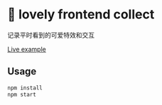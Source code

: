 # 🍔 lovely frontend collect

<p>记录平时看到的可爱特效和交互</p>
<a href="https://hilbertangers.github.io/lovely-frontend-collect/#/">Live example</a>

## Usage
```bash
npm install
npm start
```